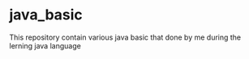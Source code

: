 # java_basic
This repository contain various java basic that done by me during the lerning  java language
